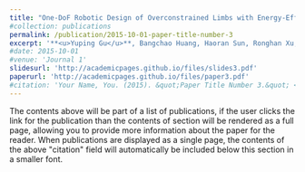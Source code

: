 ```yaml
---
title: "One-DoF Robotic Design of Overconstrained Limbs with Energy-Efficient, Self-Collision-Free Motion"
#collection: publications
permalink: /publication/2015-10-01-paper-title-number-3
excerpt: '**<u>Yuping Gu</u>**, Bangchao Huang, Haoran Sun, Ronghan Xu, Jiayi Yin, Fang Wan, Jia Pan, and Chaoyang Song.<br />(Under Review)'
#date: 2015-10-01
#venue: 'Journal 1'
slidesurl: 'http://academicpages.github.io/files/slides3.pdf'
paperurl: 'http://academicpages.github.io/files/paper3.pdf'
#citation: 'Your Name, You. (2015). &quot;Paper Title Number 3.&quot; <i>Journal 1</i>. 1(3).'
---
```


The contents above will be part of a list of publications, if the user clicks the link for the publication than the contents of section will be rendered as a full page, allowing you to provide more information about the paper for the reader. When publications are displayed as a single page, the contents of the above "citation" field will automatically be included below this section in a smaller font.
